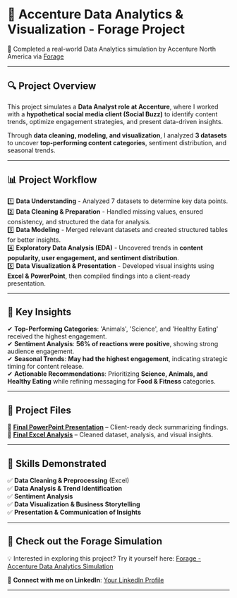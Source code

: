 # 📌 Accenture Data Analytics & Visualization - Forage Project  
🚀 Completed a real-world Data Analytics simulation by Accenture North America via [Forage](https://www.theforage.com/simulations/accenture-nam/data-analytics-mmlb)  

---

## 🔍 Project Overview  
This project simulates a **Data Analyst role at Accenture**, where I worked with a **hypothetical social media client (Social Buzz)** to identify content trends, optimize engagement strategies, and present data-driven insights.  

Through **data cleaning, modeling, and visualization**, I analyzed **3 datasets** to uncover **top-performing content categories**, sentiment distribution, and seasonal trends.  

---

## 📊 Project Workflow  
1️⃣ **Data Understanding** - Analyzed 7 datasets to determine key data points.  
2️⃣ **Data Cleaning & Preparation** - Handled missing values, ensured consistency, and structured the data for analysis.  
3️⃣ **Data Modeling** - Merged relevant datasets and created structured tables for better insights.  
4️⃣ **Exploratory Data Analysis (EDA)** - Uncovered trends in **content popularity, user engagement, and sentiment distribution**.  
5️⃣ **Data Visualization & Presentation** - Developed visual insights using **Excel & PowerPoint**, then compiled findings into a client-ready presentation.  

---

## 📌 Key Insights  
✔ **Top-Performing Categories**: 'Animals', 'Science', and 'Healthy Eating' received the highest engagement.  
✔ **Sentiment Analysis**: **56% of reactions were positive**, showing strong audience engagement.  
✔ **Seasonal Trends**: **May had the highest engagement**, indicating strategic timing for content release.  
✔ **Actionable Recommendations**: Prioritizing **Science, Animals, and Healthy Eating** while refining messaging for **Food & Fitness** categories.  

---

## 📂 Project Files  
📌 **[Final PowerPoint Presentation](https://github.com/Jahnavi-ram/Accenture-Data-Analytics-and-Visualization-Forage/blob/main/Data%20Analytics%20%20-%20Task%203_final.pdf)** – Client-ready deck summarizing findings.  
📌 **[Final Excel Analysis](https://github.com/Jahnavi-ram/Accenture-Data-Analytics-and-Visualization-Forage/blob/main/Reaction.xlsx)** – Cleaned dataset, analysis, and visual insights.  

---

## 🎯 Skills Demonstrated  
✅ **Data Cleaning & Preprocessing** (Excel)  
✅ **Data Analysis & Trend Identification**  
✅ **Sentiment Analysis**  
✅ **Data Visualization & Business Storytelling**  
✅ **Presentation & Communication of Insights**  

---

## 📢 Check out the Forage Simulation  
💡 Interested in exploring this project? Try it yourself here: [Forage - Accenture Data Analytics Simulation](https://www.theforage.com/simulations/accenture-nam/data-analytics-mmlb)  

🔗 **Connect with me on LinkedIn**: [Your LinkedIn Profile](LINK_HERE)  

---
